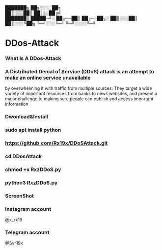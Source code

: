    ███████╗  ██╗░░░░██╗                                        
   ██║░░░██║  ██║░░██╔╝                                     
   ███████║    █████═╝░
   ██╔══██║   ██╔═░██╗░
   ██║░░░██║ ██║░░░╚██╗
   ╚═╝░░░╚═╝ ╚═╝░░░░╚═╝   
                              

# DDos-Attack 
### What Is A DDos-Attack

### A Distributed Denial of Service (DDoS) attack is an attempt to make an online service unavailable 
by overwhelming it with traffic from multiple sources. They target a wide variety of important resources
from banks to news websites, and present a major challenge to making sure people can publish and access important information

### Dwonload&Install

### sudo apt install python

### https://github.com/Rx19x/DDoSAttack.git

### cd DDosAttack

### chmod +x RxzDDoS.py

### python3 RxzDDoS.py

### ScreenShot 


### Instagram account 

 @x_rx19

### Telegram account

 @Svr19x

